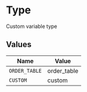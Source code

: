 # Type

Custom variable type


## Values

| Name          | Value         |
| ------------- | ------------- |
| `ORDER_TABLE` | order_table   |
| `CUSTOM`      | custom        |
